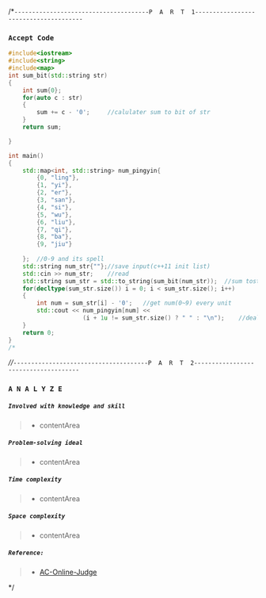 /*`--------------------------------------P  A  R  T  1--------------------------------------`
### `Accept Code`
```cpp */
#include<iostream>
#include<string>
#include<map>
int sum_bit(std::string str)
{
    int sum{0};
    for(auto c : str)
    {
        sum += c - '0';     //calulater sum to bit of str
    }
    return sum;

}

int main()
{
	std::map<int, std::string> num_pingyin{
		{0, "ling"},
		{1, "yi"},
		{2, "er"},
		{3, "san"},
		{4, "si"},
		{5, "wu"},
		{6, "liu"},
		{7, "qi"},
		{8, "ba"},
		{9, "jiu"}
	
	};	//0-9 and its spell
	std::string num_str{""};//save input(c++11 init list)
	std::cin >> num_str;    //read
    std::string sum_str = std::to_string(sum_bit(num_str));  //sum tostring
    for(decltype(sum_str.size()) i = 0; i < sum_str.size(); i++)
    {
        int num = sum_str[i] - '0';   //get num(0~9) every unit
        std::cout << num_pingyin[num] <<
                     (i + 1u != sum_str.size() ? " " : "\n");    //deal space_key in the end
    }
	return 0;
}
/*
```
*//*`--------------------------------------P  A  R  T  2-------------------------------------`
### `A N A L Y Z E`
##### `Involved with knowledge and skill`
>+ contentArea
##### `Problem-solving ideal`
>+ contentArea
##### `Time complexity`
>+ contentArea
##### `Space complexity`
>+ contentArea
##### `Reference:`
>+ [AC-Online-Judge](https://github.com/Sunrisepeak/AC-Online-Judge)

*/
